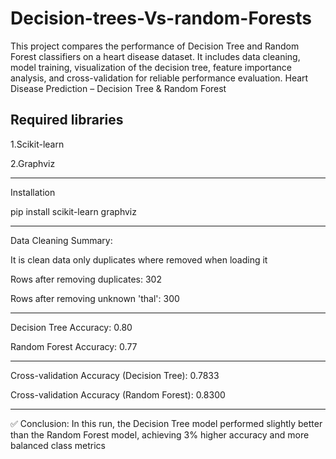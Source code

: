 # Decision-trees-Vs-random-Forests
This project compares the performance of Decision Tree and Random Forest classifiers on a heart disease dataset. It includes data cleaning, model training, visualization of the decision tree, feature importance analysis, and cross-validation for reliable performance evaluation.
Heart Disease Prediction – Decision Tree & Random Forest

Required libraries
--------------------------
1.Scikit-learn

2.Graphviz

-------------------
Installation

pip install scikit-learn graphviz

-----------------------------

Data Cleaning Summary:

It is clean data only duplicates where removed when loading it

Rows after removing duplicates: 302

Rows after removing unknown 'thal': 300

--------------------------------------------------------
Decision Tree Accuracy: 0.80

Random Forest Accuracy: 0.77

---------------------------------------

Cross-validation Accuracy (Decision Tree): 0.7833

Cross-validation Accuracy (Random Forest): 0.8300

--------------------------------------------------
✅ Conclusion:
In this run, the Decision Tree model performed slightly better than the Random Forest model, achieving 3% higher accuracy and more balanced class metrics
